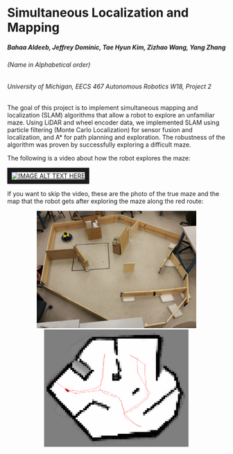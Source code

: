 # Simultaneous Localization and Mapping

##### Bahaa Aldeeb, Jeffrey Dominic, Tae Hyun Kim, Zizhao Wang, Yang Zhang

###### (Name in Alphabetical order)

###### University of Michigan, EECS 467 Autonomous Robotics W18, Project 2

The goal of this project is to implement simultaneous mapping and localization (SLAM) algorithms that allow a robot to explore an unfamiliar maze. Using LiDAR and wheel encoder data, we implemented SLAM using particle filtering (Monte Carlo Localization) for sensor fusion and localization, and A* for path planning and exploration. The robustness of the algorithm was proven by successfully exploring a difficult maze.



The following is a video about how the robot explores the maze:

<a href="http://www.youtube.com/watch?feature=player_embedded&v=YOUTUBE_VIDEO_ID_HERE
" target="_blank"><img src="http://img.youtube.com/vi/iv66wdR6zMM/0.jpg" 
alt="IMAGE ALT TEXT HERE" width="240" height="180" border="10" /></a>

If you want to skip the video, these are the photo of the true maze and the map that the robot gets after exploring the maze along the red route:

<p align="middle">
  <img src="./readme_imgs/env-exploration.png" height="270" />
  <img src="./readme_imgs/log-exploration.png" height="270" /> 
</p>